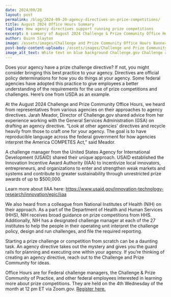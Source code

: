 ```yaml
---
date: 2024/09/20
layout: post
permalink: /blog/2024-09-20-agency-directives-on-prize-competitions/
title: August 2024 Office Hours Summary
tagline: How agency directives support running prize competitions
excerpt: A summary of August 2024 Challenge & Prize Community Office Hour discussion on agency directives.
author: Quinn Slayton
image: /assets/images/Challenge and Prize Community Office Hours Banner.png
post-body-content-uploads: /assets/images/Challenge and Prize Community Office Hours Banner.png
image_alt_text: White text on blue background Challenge.gov Challenge and Prize Community Office Hours 4th Wednesday of each month 12 PM ET
---
```


<p>Does your agency have a prize challenge directive? If not, you might consider bringing this best practice to your agency. Directives are official policy determinations for how you do things at your agency. Some federal agencies have adopted this practice to give employees a better understanding of the requirements for the use of prize competitions and challenges. Here’s one from USDA as an example.</p> 

<p>At the August 2024 Challenge and Prize Community Office Hours, we heard from representatives from various agencies on their approaches to agency directives. Jarah Meador, Director of Challenge.gov shared advice from her experience working with the General Services Administration (GSA) on drafting an agency directive. “Look at other agencies' directives and recycle heavily from those to craft one for your agency. The goal is to have reproducible language across the federal government for how agencies interpret the America COMPETES Act,” said Meador.</p>

<p>A challenge manager from the United States Agency for International Development (USAID) shared their unique approach. USAID established the Innovation Incentive Award Authority (IIAA) to incentivize local innovators, entrepreneurs, and organizations to enter and strengthen weak markets and systems and contribute to greater sustainability through unrestricted prize awards of up to $500,000.</p>

<p>Learn more about IIAA here: <a href="https://www.usaid.gov/innovation-technology-research/innovation/epic/iiaa">https://www.usaid.gov/innovation-technology-research/innovation/epic/iiaa</a></p> 

<p>We also heard from a colleague from National Institutes of Health (NIH) on their approach. As a part of the Department of Health and Human Services (HHS), NIH receives broad guidance on prize competitions from HHS. Additionally, NIH has a designated challenge manager at each of the 27 institutes to help the people in their operating unit interpret the challenge policy, design and run challenges, and file the required reporting.</p>  

<p>Starting a prize challenge or competition from scratch can be a daunting task. An agency directive takes out the mystery and gives you the guard rails for planning and executing one within your agency.  If you’re thinking of creating an agency directive, reach out to the Challenge and Prize Community for ideas.</p> 
 
<p>Office Hours are for Federal challenge managers, the Challenge & Prize Community of Practice, and other federal employees interested in learning more about prize competitions. They are held on the 4th Wednesday of the month at 12 pm ET via Zoom.gov. <a href="https://gsa.zoomgov.com/meeting/register/vJIscOuurjkuGRsY2rziMZDcn5cGAVax8XM#/registration">Register here.</a></p>
